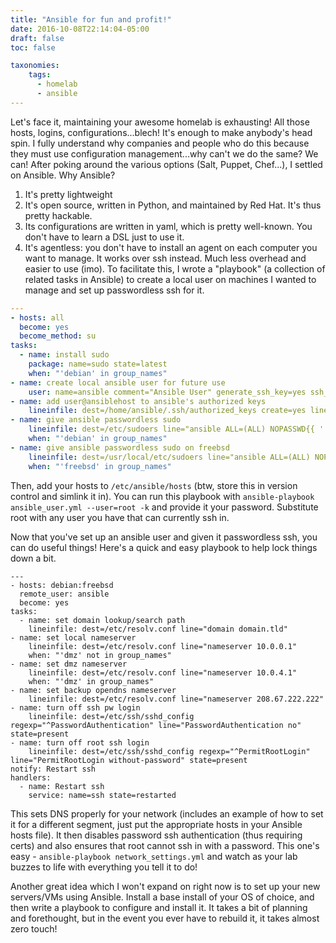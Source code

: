 ```yaml
---
title: "Ansible for fun and profit!"
date: 2016-10-08T22:14:04-05:00
draft: false
toc: false

taxonomies:
    tags:
      - homelab
      - ansible
---
```


Let's face it, maintaining your awesome homelab is exhausting! All those hosts, logins, configurations...blech! It's enough to make anybody's head spin. I fully understand why companies and people who do this because they must use configuration management...why can't we do the same?
We can! After poking around the various options (Salt, Puppet, Chef...), I settled on Ansible. Why Ansible?

1. It's pretty lightweight
2. It's open source, written in Python, and maintained by Red Hat. It's thus pretty hackable.
3. Its configurations are written in yaml, which is pretty well-known. You don't have to learn a DSL just to use it.
4. It's agentless: you don't have to install an agent on each computer you want to manage. It works over ssh instead. Much less overhead and easier to use (imo).
To facilitate this, I wrote a "playbook" (a collection of related tasks in Ansible) to create a local user on machines I wanted to manage and set up passwordless ssh for it.

```yaml
---
- hosts: all
  become: yes
  become_method: su
tasks:
  - name: install sudo
    package: name=sudo state=latest
    when: "'debian' in group_names"
- name: create local ansible user for future use
    user: name=ansible comment="Ansible User" generate_ssh_key=yes ssh_key_bits=2048 ssh_key_file=.ssh/id_rsa
- name: add user@ansiblehost to ansible's authorized keys
    lineinfile: dest=/home/ansible/.ssh/authorized_keys create=yes line="<your user's ssh pubkey>"
- name: give ansible passwordless sudo
    lineinfile: dest=/etc/sudoers line="ansible ALL=(ALL) NOPASSWD{{ ':' }} ALL"
    when: "'debian' in group_names"
- name: give ansible passwordless sudo on freebsd
    lineinfile: dest=/usr/local/etc/sudoers line="ansible ALL=(ALL) NOPASSWD{{ ':' }} ALL"
    when: "'freebsd' in group_names"
```

Then, add your hosts to `/etc/ansible/hosts` (btw, store this in version control and simlink it in). You can run this playbook with `ansible-playbook ansible_user.yml --user=root -k` and provide it your password. Substitute root with any user you have that can currently ssh in.

Now that you've set up an ansible user and given it passwordless ssh, you can do useful things! Here's a quick and easy playbook to help lock things down a bit.

```
---
- hosts: debian:freebsd
  remote_user: ansible
  become: yes
tasks:
  - name: set domain lookup/search path
    lineinfile: dest=/etc/resolv.conf line="domain domain.tld"
- name: set local nameserver
    lineinfile: dest=/etc/resolv.conf line="nameserver 10.0.0.1"
    when: "'dmz' not in group_names"
- name: set dmz nameserver
    lineinfile: dest=/etc/resolv.conf line="nameserver 10.0.4.1"
    when: "'dmz' in group_names"
- name: set backup opendns nameserver
    lineinfile: dest=/etc/resolv.conf line="nameserver 208.67.222.222"  
- name: turn off ssh pw login
    lineinfile: dest=/etc/ssh/sshd_config regexp="^PasswordAuthentication" line="PasswordAuthentication no" state=present
- name: turn off root ssh login
    lineinfile: dest=/etc/ssh/sshd_config regexp="^PermitRootLogin" line="PermitRootLogin without-password" state=present
notify: Restart ssh
handlers:
  - name: Restart ssh
    service: name=ssh state=restarted
```

This sets DNS properly for your network (includes an example of how to set it for a different segment, just put the appropriate hosts in your Ansible hosts file). It then disables password ssh authentication (thus requiring certs) and also ensures that root cannot ssh in with a password.
This one's easy - `ansible-playbook network_settings.yml` and watch as your lab buzzes to life with everything you tell it to do!

Another great idea which I won't expand on right now is to set up your new servers/VMs using Ansible. Install a base install of your OS of choice, and then write a playbook to configure and install it. It takes a bit of planning and forethought, but in the event you ever have to rebuild it, it takes almost zero touch!

